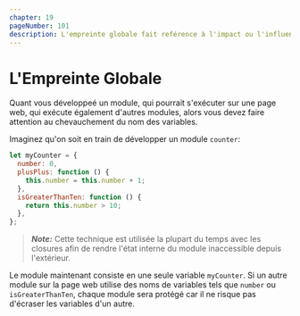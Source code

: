 ```yaml
---
chapter: 19
pageNumber: 101
description: L'empreinte globale fait reférence à l'impact ou l'influence qu'un script ou une application a sur la portée globale de l'environnement d'exécution. Quand un script ou une application crée des variables ou des fonctions de portée globale, cela affecte l'empreinte globale.
---
```

# L'Empreinte Globale

Quant vous développeé un module, qui pourrait s'exécuter sur une page web, qui exécute également d'autres modules, alors vous devez faire attention au chevauchement du nom des variables.

Imaginez qu'on soit en train de développer un module `counter`:

```javascript
let myCounter = {
  number: 0,
  plusPlus: function () {
    this.number = this.number + 1;
  },
  isGreaterThanTen: function () {
    return this.number > 10;
  },
};
```

> _**Note:**_ Cette technique est utilisée la plupart du temps avec les closures afin de rendre l'état interne du module inaccessible depuis l'extérieur.

Le module maintenant consiste en une seule variable `myCounter`. Si un autre module sur la page web utilise des noms de variables tels que `number` ou `isGreaterThanTen`, chaque module sera protégé car il ne risque pas d'écraser les variables d'un autre.
